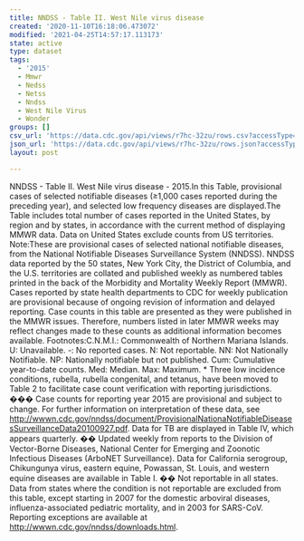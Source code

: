 ```yaml
---
title: NNDSS - Table II. West Nile virus disease
created: '2020-11-10T16:18:06.473072'
modified: '2021-04-25T14:57:17.113173'
state: active
type: dataset
tags:
  - '2015'
  - Mmwr
  - Nedss
  - Netss
  - Nndss
  - West Nile Virus
  - Wonder
groups: []
csv_url: 'https://data.cdc.gov/api/views/r7hc-32zu/rows.csv?accessType=DOWNLOAD'
json_url: 'https://data.cdc.gov/api/views/r7hc-32zu/rows.json?accessType=DOWNLOAD'
layout: post

---
```

NNDSS - Table II. West Nile virus disease - 2015.In this Table, provisional cases of selected notifiable diseases (≥1,000 cases reported during the preceding year), and selected low frequency diseases are displayed.The Table includes total number of cases reported in the United States, by region and by states, in accordance with the current method of displaying MMWR data.  Data on United States exclude counts from US territories. Note:These are provisional cases of selected national notifiable diseases, from the National Notifiable Diseases Surveillance System (NNDSS). NNDSS data reported by the 50 states, New York City, the District of Columbia, and the U.S. territories are collated and published weekly as numbered tables printed in the back of the Morbidity and Mortality Weekly Report (MMWR). Cases reported by state health departments to CDC for weekly publication are provisional because of ongoing revision of information and delayed reporting. Case counts in this table are presented as they were published in the MMWR issues. Therefore, numbers listed in later MMWR weeks may reflect changes made to these counts as additional information becomes available. Footnotes:C.N.M.I.: Commonwealth of Northern Mariana Islands. U: Unavailable.    -: No reported cases.    N: Not reportable.    NN: Not Nationally Notifiable.    NP: Nationally notifiable but not published.    Cum: Cumulative year-to-date counts.    Med: Median.    Max: Maximum. * Three low incidence conditions, rubella, rubella congenital, and tetanus, have been moved to Table 2 to facilitate case count verification with reporting jurisdictions. ��� Case counts for reporting year 2015 are provisional and subject to change. For further information on interpretation of these data, see http://wwwn.cdc.gov/nndss/document/ProvisionalNationaNotifiableDiseasesSurveillanceData20100927.pdf. Data for TB are displayed in Table IV, which appears quarterly. �� Updated weekly from reports to the Division of Vector-Borne Diseases, National Center for Emerging and Zoonotic Infectious Diseases (ArboNET Surveillance). Data for California serogroup, Chikungunya virus, eastern equine, Powassan, St. Louis, and western equine diseases are available in Table I. �� Not reportable in all states. Data from states where the condition is not reportable are excluded from this table, except starting in 2007 for the domestic arboviral diseases, influenza-associated pediatric mortality, and in 2003 for SARS-CoV. Reporting exceptions are available at http://wwwn.cdc.gov/nndss/downloads.html.
